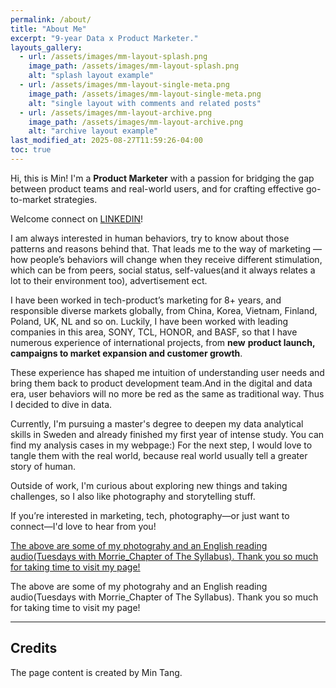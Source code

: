 ```yaml
---
permalink: /about/
title: "About Me"
excerpt: "9-year Data x Product Marketer."
layouts_gallery:
  - url: /assets/images/mm-layout-splash.png
    image_path: /assets/images/mm-layout-splash.png
    alt: "splash layout example"
  - url: /assets/images/mm-layout-single-meta.png
    image_path: /assets/images/mm-layout-single-meta.png
    alt: "single layout with comments and related posts"
  - url: /assets/images/mm-layout-archive.png
    image_path: /assets/images/mm-layout-archive.png
    alt: "archive layout example"
last_modified_at: 2025-08-27T11:59:26-04:00
toc: true
---
```


Hi, this is Min! I'm a **Product Marketer** with a passion for bridging the gap between product teams and real-world users, and for crafting effective go-to-market strategies.

Welcome connect on [LINKEDIN](http://www.linkedin.com/in/kylatang)!


I am always interested in human behaviors, try to know about those patterns and reasons behind that. That leads me to the way of marketing — how people’s behaviors will change when they receive different stimulation, which can be from peers, social status, self-values(and it always relates a lot to their environment too), advertisement ect. 

I have been worked in tech-product’s marketing for 8+ years, and responsible diverse markets globally, from China, Korea, Vietnam, Finland, Poland, UK, NL and so on. Luckily, I have been worked with leading companies in this area, SONY, TCL, HONOR, and BASF, so that I have numerous experience of international projects, from **new** **product launch, campaigns to market expansion and customer growth**.


These experience has shaped me intuition of understanding user needs and bring them back to product development team.And in the digital and data era, user behaviors will no more be red as the same as traditional way. Thus I decided to dive in data.

Currently, I'm pursuing a master's degree to deepen my data analytical skills in Sweden and already finished my first year of intense study. You can find my analysis cases in my webpage:) For the next step, I would love to tangle them with the real world, because real world usually tell a greater story of human. 

Outside of work, I'm curious about exploring new things and taking challenges, so I also like photography and storytelling stuff.

If you’re interested in marketing, tech, photography—or just want to connect—I'd love to hear from you!



[The above are some of my photograhy and an English reading audio(Tuesdays with Morrie_Chapter of The Syllabus). Thank you so much for taking time to visit my page!](https://drive.google.com/file/d/16HeFjpZDUt772pJ52b9npKI9SrTtY3wa/view?usp=sharing)

The above are some of my photograhy and an English reading audio(Tuesdays with Morrie_Chapter of The Syllabus). Thank you so much for taking time to visit my page!


---

## Credits


The page content is created by Min Tang.
